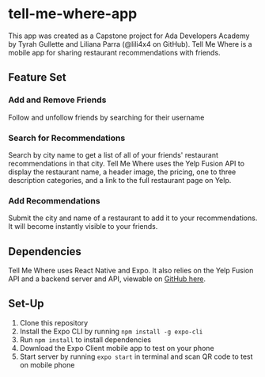 # tell-me-where-app

This app was created as a Capstone project for Ada Developers Academy by Tyrah Gullette and Liliana Parra (@lili4x4 on GitHub). 
Tell Me Where is a mobile app for sharing restaurant recommendations with friends.

## Feature Set

### Add and Remove Friends
Follow and unfollow friends by searching for their username

### Search for Recommendations
Search by city name to get a list of all of your friends' restaurant recommendations in that city. Tell Me Where uses the Yelp Fusion API to
display the restaurant name, a header image, the pricing, one to three description categories, and a link to the full restaurant page on Yelp.

### Add Recommendations
Submit the city and name of a restaurant to add it to your recommendations. It will become instantly visible to your friends.

## Dependencies
Tell Me Where uses React Native and Expo. It also relies on the Yelp Fusion API and a backend server and API, viewable on [GitHub here](https://github.com/lili4x4/tell-me-where-backend).

## Set-Up

1. Clone this repository
2. Install the Expo CLI by running `npm install -g expo-cli`
3. Run `npm install` to install dependencies
4. Download the Expo Client mobile app to test on your phone
5. Start server by running `expo start` in terminal and scan QR code to test on mobile phone
